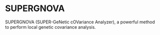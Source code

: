 # SUPERGNOVA

SUPERGNOVA (SUPER-GeNetic cOVariance Analyzer), a powerful method to perform local genetic covariance analysis.